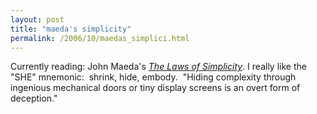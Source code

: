 ```yaml
---
layout: post
title: "maeda's simplicity"
permalink: /2006/10/maedas_simplici.html
---
```


<p>Currently reading: John Maeda's <a href="http://amazon.com/o/ASIN/0262134721/statingtheobviou/ref=nosim/"><em>The Laws of Simplicity</em></a>. I really like the &quot;SHE&quot; mnemonic:&nbsp; shrink, hide, embody.&nbsp; &quot;Hiding complexity through ingenious mechanical doors or tiny display screens is an overt form of deception.&quot;</p>



